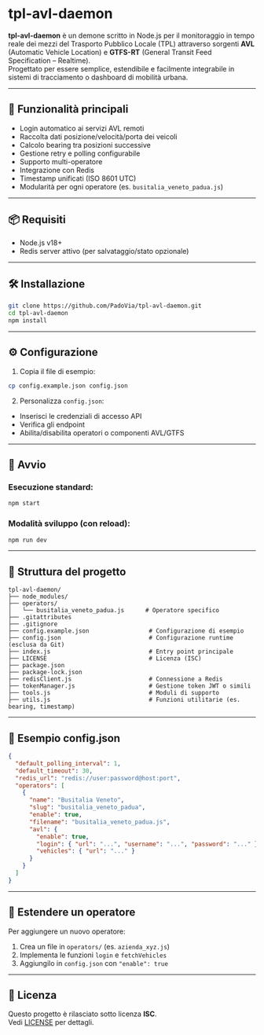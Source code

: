 # tpl-avl-daemon

**tpl-avl-daemon** è un demone scritto in Node.js per il monitoraggio in tempo reale dei mezzi del Trasporto Pubblico Locale (TPL) attraverso sorgenti **AVL** (Automatic Vehicle Location) e **GTFS-RT** (General Transit Feed Specification – Realtime).  
Progettato per essere semplice, estendibile e facilmente integrabile in sistemi di tracciamento o dashboard di mobilità urbana.

---

## 🚀 Funzionalità principali

- Login automatico ai servizi AVL remoti
- Raccolta dati posizione/velocità/porta dei veicoli
- Calcolo bearing tra posizioni successive
- Gestione retry e polling configurabile
- Supporto multi-operatore
- Integrazione con Redis
- Timestamp unificati (ISO 8601 UTC)
- Modularità per ogni operatore (es. `busitalia_veneto_padua.js`)

---

## 📦 Requisiti

- Node.js v18+  
- Redis server attivo (per salvataggio/stato opzionale)

---

## 🛠️ Installazione

```bash
git clone https://github.com/PadoVia/tpl-avl-daemon.git
cd tpl-avl-daemon
npm install
```

---

## ⚙️ Configurazione

1. Copia il file di esempio:

```bash
cp config.example.json config.json
```

2. Personalizza `config.json`:

- Inserisci le credenziali di accesso API
- Verifica gli endpoint
- Abilita/disabilita operatori o componenti AVL/GTFS

---

## 🧪 Avvio

### Esecuzione standard:

```bash
npm start
```

### Modalità sviluppo (con reload):

```bash
npm run dev
```

---

## 📁 Struttura del progetto

```
tpl-avl-daemon/
├── node_modules/
├── operators/
│   └── busitalia_veneto_padua.js      # Operatore specifico
├── .gitattributes
├── .gitignore
├── config.example.json                 # Configurazione di esempio
├── config.json                         # Configurazione runtime (esclusa da Git)
├── index.js                            # Entry point principale
├── LICENSE                             # Licenza (ISC)
├── package.json
├── package-lock.json
├── redisClient.js                      # Connessione a Redis
├── tokenManager.js                     # Gestione token JWT o simili
├── tools.js                            # Moduli di supporto
├── utils.js                            # Funzioni utilitarie (es. bearing, timestamp)
```

---

## 📄 Esempio config.json

```json
{
  "default_polling_interval": 1,
  "default_timeout": 30,
  "redis_url": "redis://user:password@host:port",
  "operators": [
    {
      "name": "Busitalia Veneto",
      "slug": "busitalia_veneto_padua",
      "enable": true,
      "filename": "busitalia_veneto_padua.js",
      "avl": {
        "enable": true,
        "login": { "url": "...", "username": "...", "password": "..." },
        "vehicles": { "url": "..." }
      }
    }
  ]
}
```

---

## 🧠 Estendere un operatore

Per aggiungere un nuovo operatore:

1. Crea un file in `operators/` (es. `azienda_xyz.js`)
2. Implementa le funzioni `login` e `fetchVehicles`
3. Aggiungilo in `config.json` con `"enable": true`

---

## 🪪 Licenza

Questo progetto è rilasciato sotto licenza **ISC**.  
Vedi [LICENSE](./LICENSE) per dettagli.
